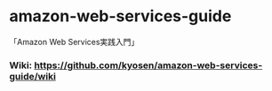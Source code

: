 # amazon-web-services-guide
「Amazon Web Services実践入門」

### Wiki: https://github.com/kyosen/amazon-web-services-guide/wiki
